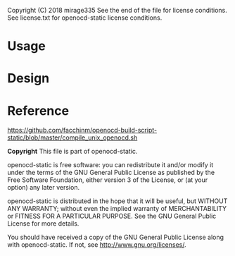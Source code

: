 Copyright (C) 2018 mirage335
See the end of the file for license conditions.
See license.txt for openocd-static license conditions.

# Usage


# Design


# Reference
https://github.com/facchinm/openocd-build-script-static/blob/master/compile_unix_openocd.sh


__Copyright__
This file is part of openocd-static.

openocd-static is free software: you can redistribute it and/or modify
it under the terms of the GNU General Public License as published by
the Free Software Foundation, either version 3 of the License, or
(at your option) any later version.

openocd-static is distributed in the hope that it will be useful,
but WITHOUT ANY WARRANTY; without even the implied warranty of
MERCHANTABILITY or FITNESS FOR A PARTICULAR PURPOSE.  See the
GNU General Public License for more details.

You should have received a copy of the GNU General Public License
along with openocd-static.  If not, see <http://www.gnu.org/licenses/>.
